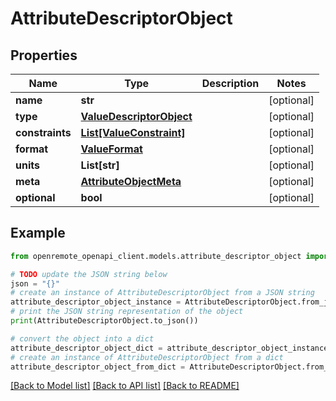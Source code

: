 # AttributeDescriptorObject


## Properties

Name | Type | Description | Notes
------------ | ------------- | ------------- | -------------
**name** | **str** |  | [optional] 
**type** | [**ValueDescriptorObject**](ValueDescriptorObject.md) |  | [optional] 
**constraints** | [**List[ValueConstraint]**](ValueConstraint.md) |  | [optional] 
**format** | [**ValueFormat**](ValueFormat.md) |  | [optional] 
**units** | **List[str]** |  | [optional] 
**meta** | [**AttributeObjectMeta**](AttributeObjectMeta.md) |  | [optional] 
**optional** | **bool** |  | [optional] 

## Example

```python
from openremote_openapi_client.models.attribute_descriptor_object import AttributeDescriptorObject

# TODO update the JSON string below
json = "{}"
# create an instance of AttributeDescriptorObject from a JSON string
attribute_descriptor_object_instance = AttributeDescriptorObject.from_json(json)
# print the JSON string representation of the object
print(AttributeDescriptorObject.to_json())

# convert the object into a dict
attribute_descriptor_object_dict = attribute_descriptor_object_instance.to_dict()
# create an instance of AttributeDescriptorObject from a dict
attribute_descriptor_object_from_dict = AttributeDescriptorObject.from_dict(attribute_descriptor_object_dict)
```
[[Back to Model list]](../README.md#documentation-for-models) [[Back to API list]](../README.md#documentation-for-api-endpoints) [[Back to README]](../README.md)


